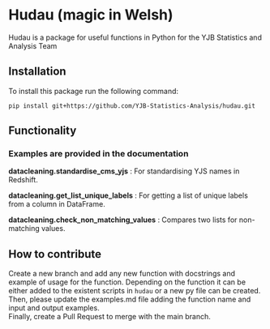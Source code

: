 # Hudau (magic in Welsh)
Hudau is a package for useful functions in Python for the YJB Statistics and Analysis Team

## Installation
To install this package run the following command:

    pip install git+https://github.com/YJB-Statistics-Analysis/hudau.git
    

## Functionality
### Examples are provided in the documentation

**datacleaning.standardise_cms_yjs** : For standardising YJS names in Redshift.

**datacleaning.get_list_unique_labels** : For getting a list of unique labels from a column in DataFrame.

**datacleaning.check_non_matching_values** : Compares two lists for non-matching values.


## How to contribute
Create a new branch and add any new function with docstrings and example of usage for the function.
Depending on the function it can be either added to the existent scripts in ```hudau``` or a new py file can be created.
Then, please update the examples.md file adding the function name and input and output examples.   
Finally, create a Pull Request to merge with the main branch.
